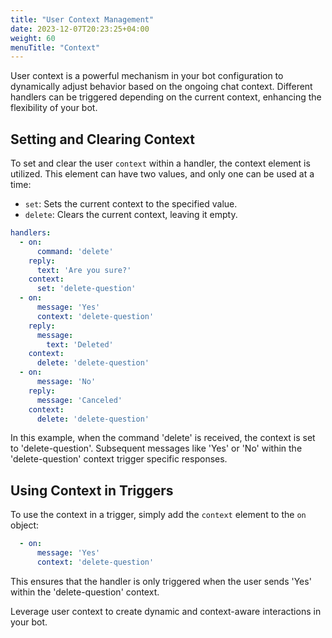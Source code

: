 ```yaml
---
title: "User Context Management"
date: 2023-12-07T20:23:25+04:00
weight: 60
menuTitle: "Context"
---
```


User context is a powerful mechanism in your bot configuration to dynamically
adjust behavior based on the ongoing chat context. Different handlers can be triggered
depending on the current context, enhancing the flexibility of your bot.

## Setting and Clearing Context

To set and clear the user `context` within a handler, the context element is utilized.
This element can have two values, and only one can be used at a time:

 * `set`: Sets the current context to the specified value.
 * `delete`: Clears the current context, leaving it empty.

```yml
handlers:
  - on:
      command: 'delete'
    reply:
      text: 'Are you sure?'
    context:
      set: 'delete-question'
  - on:
      message: 'Yes'
      context: 'delete-question'
    reply:
      message:
        text: 'Deleted'
    context:
      delete: 'delete-question'
  - on:
      message: 'No'
    reply:
      message: 'Canceled'
    context:
      delete: 'delete-question'
```

In this example, when the command 'delete' is received, the context is set to 'delete-question'.
Subsequent messages like 'Yes' or 'No' within the 'delete-question' context trigger specific responses.

## Using Context in Triggers

To use the context in a trigger, simply add the `context` element to the `on` object:

```yml
  - on:
      message: 'Yes'
      context: 'delete-question'
```

This ensures that the handler is only triggered when the user sends 'Yes' within the
'delete-question' context.

Leverage user context to create dynamic and context-aware interactions in your bot.
